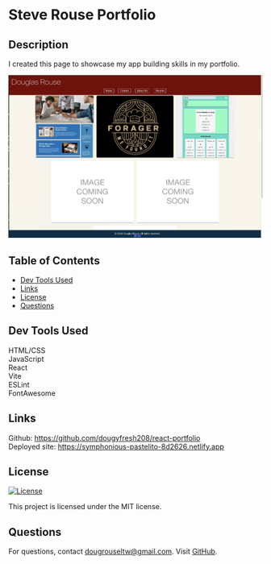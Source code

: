 # Steve Rouse Portfolio

## Description
I created this page to showcase my app building skills in my portfolio.

![screenshot](src/assets/screenshot.jpeg "Screenshot")


## Table of Contents
- [Dev Tools Used](#dev-tools-used)
- [Links](#links)
- [License](#license)
- [Questions](#questions)

## Dev Tools Used
HTML/CSS  
JavaScript  
React  
Vite  
ESLint  
FontAwesome



## Links
Github: https://github.com/dougyfresh208/react-portfolio  
Deployed site: https://symphonious-pastelito-8d2626.netlify.app

## License
[![License](https://img.shields.io/badge/License-MIT-blue.svg)](LICENSE)

This project is licensed under the MIT license.


## Questions
For questions, contact dougrouseltw@gmail.com. Visit [GitHub](https://github.com/dougyfresh208).